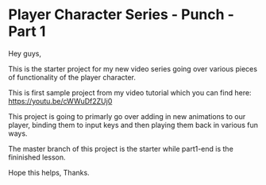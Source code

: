 # Player Character Series - Punch - Part 1 

Hey guys,

This is the starter project for my new video series going over various pieces of functionality of the player character.

This is first sample project from my video tutorial which you can find here: https://youtu.be/cWWuDf2ZUj0

This project is going to primarly go over adding in new animations to our player, binding them to input keys and then playing them back in various fun ways.

The master branch of this project is the starter while part1-end is the fininished lesson.

Hope this helps, Thanks.